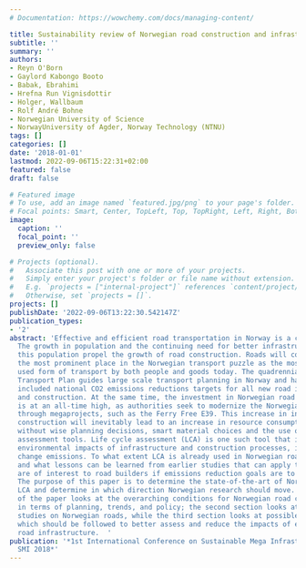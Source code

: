 ```yaml
---
# Documentation: https://wowchemy.com/docs/managing-content/

title: Sustainability review of Norwegian road construction and infrastructure
subtitle: ''
summary: ''
authors:
- Reyn O'Born
- Gaylord Kabongo Booto
- Babak, Ebrahimi
- Hrefna Run Vignisdottir
- Holger, Wallbaum
- Rolf André Bohne
- Norwegian University of Science
- NorwayUniversity of Agder, Norway Technology (NTNU)
tags: []
categories: []
date: '2018-01-01'
lastmod: 2022-09-06T15:22:31+02:00
featured: false
draft: false

# Featured image
# To use, add an image named `featured.jpg/png` to your page's folder.
# Focal points: Smart, Center, TopLeft, Top, TopRight, Left, Right, BottomLeft, Bottom, BottomRight.
image:
  caption: ''
  focal_point: ''
  preview_only: false

# Projects (optional).
#   Associate this post with one or more of your projects.
#   Simply enter your project's folder or file name without extension.
#   E.g. `projects = ["internal-project"]` references `content/project/deep-learning/index.md`.
#   Otherwise, set `projects = []`.
projects: []
publishDate: '2022-09-06T13:22:30.542147Z'
publication_types:
- '2'
abstract: 'Effective and efficient road transportation in Norway is a continuing concern.
  The growth in population and the continuing need for better infrastructure to serve
  this population propel the growth of road construction. Roads will continue to occupy
  the most prominent place in the Norwegian transport puzzle as the most commonly
  used form of transport by both people and goods today. The quadrennial National
  Transport Plan guides large scale transport planning in Norway and has recently
  included national CO2 emissions reductions targets for all new road infrastructure
  and construction. At the same time, the investment in Norwegian road infrastructure
  is at an all-time high, as authorities seek to modernize the Norwegian road network
  through megaprojects, such as the Ferry Free E39. This increase in investment and
  construction will inevitably lead to an increase in resource consumption and emissions
  without wise planning decisions, smart material choices and the use of sustainability
  assessment tools. Life cycle assessment (LCA) is one such tool that is used to measure
  environmental impacts of infrastructure and construction processes, including climate
  change emissions. To what extent LCA is already used in Norwegian road planning
  and what lessons can be learned from earlier studies that can apply to today’s megaprojects
  are of interest to road builders if emissions reduction goals are to be taken seriously.
  The purpose of this paper is to determine the state-of-the-art of Norwegian road
  LCA and determine in which direction Norwegian research should move. The first section
  of the paper looks at the overarching conditions for Norwegian road construction
  in terms of planning, trends, and policy; the second section looks at relevant LCA
  studies on Norwegian roads, while the third section looks at possible research paths
  which should be followed to better assess and reduce the impacts of emissions in
  road infrastructure.  '
publication: '*1st International Conference on Sustainable Mega Infrastructures -
  SMI 2018*'
---
```

